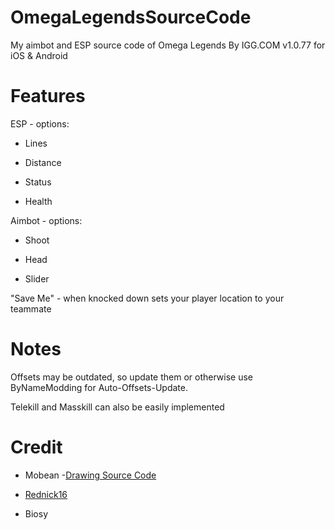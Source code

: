 # OmegaLegendsSourceCode
My aimbot and ESP source code of Omega Legends By IGG.COM v1.0.77 for iOS & Android
# Features
ESP - options:

  * Lines
  
  * Distance
  
  * Status
  
  * Health

Aimbot - options:

  * Shoot
  
  * Head
  
  * Slider
  
 "Save Me" - when knocked down sets your player location to your teammate
 
 # Notes
 Offsets may be outdated, so update them or otherwise use ByNameModding for Auto-Offsets-Update.
 
 Telekill and Masskill can also be easily implemented 
 
 # Credit
 * Mobean -[Drawing Source Code](https://github.com/zeno544/esp-source-code-for-ios)
 
 * [Rednick16](https://github.com/Rednick16)
 
 * Biosy
 
